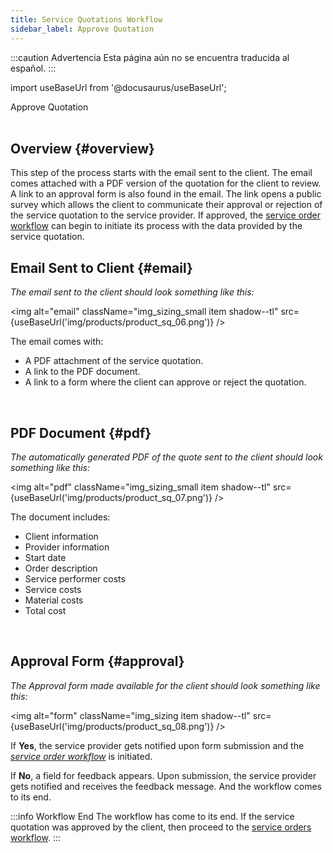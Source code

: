 ```yaml
---
title: Service Quotations Workflow
sidebar_label: Approve Quotation
---
```


:::caution Advertencia
Esta página aún no se encuentra traducida al español.
:::

import useBaseUrl from '@docusaurus/useBaseUrl'; 

<span className="hero__title">Approve Quotation</span>
<br/>
<br/>

## Overview {#overview}
This step of the process starts with the email sent to the client. The email comes attached with a PDF version of the quotation for the client to review. A link to an approval form is also found in the email. The link opens a public survey which allows the client to communicate their approval or rejection of the service quotation to the service provider. If approved, the [service order workflow](/docs/products/service_orders/so_overview) can begin to initiate its process with the data provided by the service quotation.

## Email Sent to Client {#email}
_The email sent to the client should look something like this:_

<img alt="email" className="img_sizing_small item shadow--tl" src={useBaseUrl('img/products/product_sq_06.png')} />
<br/>

<div className="margin margin-left--lg">

The email comes with: 
- A PDF attachment of the service quotation.
- A link to the PDF document.
- A link to a form where the client can approve or reject the quotation.

</div>
<br/>

## PDF Document {#pdf}
_The automatically generated PDF of the quote sent to the client should look something like this:_

<img alt="pdf" className="img_sizing_small item shadow--tl" src={useBaseUrl('img/products/product_sq_07.png')} />
<br/>

<div className="margin margin-left--lg">

The document includes: 
- Client information
- Provider information
- Start date
- Order description
- Service performer costs
- Service costs
- Material costs
- Total cost

</div>
<br/>

## Approval Form {#approval}
_The Approval form made available for the client should look something like this:_

<img alt="form" className="img_sizing item shadow--tl" src={useBaseUrl('img/products/product_sq_08.png')} />
<br/>

<div className="margin margin-left--lg">

If **Yes**, the service provider gets notified upon form submission and the [_service order workflow_](/docs/products/service_orders/so_overview) is initiated.

If **No**, a field for feedback appears. Upon submission, the service provider gets notified and receives the feedback message. And the workflow comes to its end.

</div>

:::info Workflow End
The workflow has come to its end. If the service quotation was approved by the client, then proceed to the [service orders workflow](/docs/products/service_orders/so_overview).
:::




